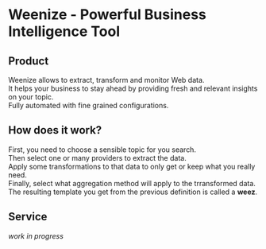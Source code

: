 # Weenize - Powerful Business Intelligence Tool
## Product
Weenize allows to extract, transform and monitor Web data.  
It helps your business to stay ahead by providing fresh and relevant insights on your topic.  
Fully automated with fine grained configurations.
## How does it work?
First, you need to choose a sensible topic for you search.  
Then select one or many providers to extract the data.  
Apply some transformations to that data to only get or keep what you really need.  
Finally, select what aggregation method will apply to the trransformed data.  
The resulting template you get from the previous definition is called a **weez**.
## Service
*work in progress*